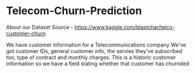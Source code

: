 # Telecom-Churn-Prediction
About our Dataset
Source - https://www.kaggle.com/blastchar/telco-customer-churn

We have customer information for a Telecommunications company
We've got customer IDs, general customer info, the servies they've subscribed too, type of contract and monthly charges.
This is a historic customer information so we have a field stating whether that customer has churnded
